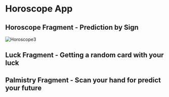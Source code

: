 # Horoscope App


## Horoscope Fragment - Prediction by Sign
![Horoscope3](https://github.com/clerodri/HoroscopeApp/assets/72469484/8437ac32-b8b6-4821-8705-0a1d6c3a2623)

## Luck Fragment - Getting a random card with your luck


## Palmistry Fragment - Scan your hand for predict your future

